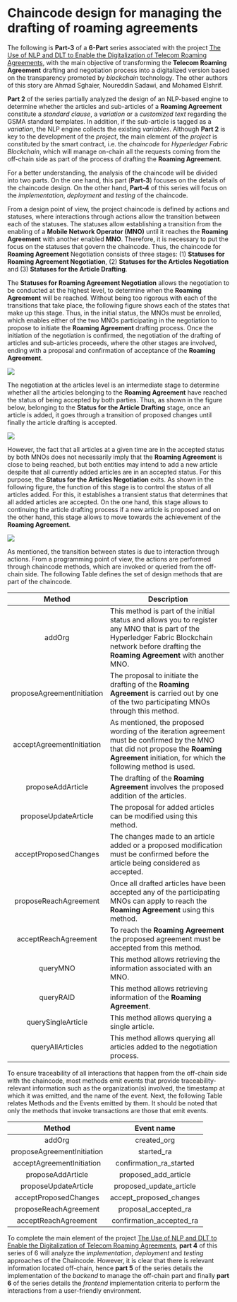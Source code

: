 # Chaincode design for managing the drafting of roaming agreements

The following is **Part-3** of a **6-Part** series associated with the project [The Use of NLP and DLT to Enable the Digitalization of Telecom Roaming Agreements]( https://wiki.hyperledger.org/display/INTERN/Project+Plan%3A+The+Use+of+NLP+and+DLT+to+Enable+the+Digitalization+of+Telecom+Roaming+Agreements), with the main objective of transforming the **Telecom Roaming Agreement** drafting and negotiation process into a digitalized version based on the transparency promoted by *blockchain* technology. The other authors of this story are Ahmad Sghaier, Noureddin Sadawi, and Mohamed Elshrif.

**Part 2** of the series partially analyzed the design of an NLP-based engine to determine whether the articles and sub-articles of a **Roaming Agreement** constitute a *standard clause*, a *variation* or a *customized text* regarding the GSMA standard templates. In addition, if the sub-article is tagged as a *variation*, the NLP engine collects the existing *variables*. Although **Part 2** is key to the development of the *project*, the main element of the *project* is constituted by the smart contract, i.e. the *chaincode* for *Hyperledger Fabric Blockchain*, which will manage on-chain all the requests coming from the off-chain side as part of the process of drafting the **Roaming Agreement**.

For a better understanding, the analysis of the chaincode will be divided into two parts. On the one hand, this part (**Part-3**) focuses on the details of the chaincode design. On the other hand, **Part-4** of this series will focus on the *implementation*, *deployment* and *testing* of the chaincode.

From a design point of view, the project chaincode is defined by actions and statuses, where interactions through actions allow the transition between each of the statuses. The statuses allow establishing a transition from the enabling of a **Mobile Network Operator (MNO)** until it reaches the **Roaming Agreement** with another enabled **MNO**. Therefore, it is necessary to put the focus on the statuses that govern the chaincode. Thus, the chaincode for **Roaming Agreement** Negotiation consists of three stages: (1) **Statuses for Roaming Agreement Negotiation**, (2) **Statuses for the Articles Negotiation** and (3) **Statuses for the Article Drafting**.

The **Statuses for Roaming Agreement Negotiation** allows the negotiation to be conducted at the highest level, to determine when the **Roaming Agreement** will be reached. Without being too rigorous with each of the transitions that take place, the following figure shows each of the states that make up this stage. Thus, in the initial status, the MNOs must be enrolled, which enables either of the two MNOs participating in the negotiation to propose to initiate the **Roaming Agreement** drafting process. Once the initiation of the negotiation is confirmed, the negotiation of the drafting of articles and sub-articles proceeds, where the other stages are involved, ending with a proposal and confirmation of acceptance of the **Roaming Agreement**.

<img src="https://github.com/sfl0r3nz05/nlp-dlt/blob/sentencelvl/documentation/images/Roaming_Agreement_State_v03.drawio.png">

The negotiation at the articles level is an intermediate stage to determine whether all the articles belonging to the **Roaming Agreement** have reached the status of being accepted by both parties. Thus, as shown in the figure below, belonging to the **Status for the Article Drafting** stage, once an article is added, it goes through a transition of proposed changes until finally the article drafting is accepted.

<img src="https://github.com/sfl0r3nz05/nlp-dlt/blob/sentencelvl/documentation/images/Article_Drafting_State_v03.drawio.png">


However, the fact that all articles at a given time are in the accepted status by both MNOs does not necessarily imply that the **Roaming Agreement** is close to being reached, but both entities may intend to add a new article despite that all currently added articles are in an accepted status. For this purpose, the **Status for the Articles Negotiation** exits. As shown in the following figure, the function of this stage is to control the status of all articles added. For this, it establishes a transient status that determines that all added articles are accepted. On the one hand, this stage allows to continuing the article drafting process if a new article is proposed and on the other hand, this stage allows to move towards the achievement of the **Roaming Agreement**.

<img src="https://github.com/sfl0r3nz05/nlp-dlt/blob/sentencelvl/documentation/images/Article_Negotiation_State_v03.drawio.png">

As mentioned, the transition between states is due to interaction through actions. From a programming point of view, the actions are performed through chaincode methods, which are invoked or queried from the off-chain side. The following Table defines the set of design methods that are part of the chaincode.

|Method                     |Description           |
|:-------------------------:|----------------------|
|addOrg                     |This method is part of the initial status and allows you to register any MNO that is part of the Hyperledger Fabric Blockchain network before drafting the **Roaming Agreement** with another MNO.|
|proposeAgreementInitiation |The proposal to initiate the drafting of the **Roaming Agreement** is carried out by one of the two participating MNOs through this method. |
|acceptAgreementInitiation  |As mentioned, the proposed wording of the iteration agreement must be confirmed by the MNO that did not propose the **Roaming Agreement** initiation, for which the following method is used. |
|proposeAddArticle          |The drafting of the **Roaming Agreement** involves the proposed addition of the articles. |
|proposeUpdateArticle       |The proposal for added articles can be modified using this method. |
|acceptProposedChanges      |The changes made to an article added or a proposed modification must be confirmed before the article being considered as accepted. |
|proposeReachAgreement      |Once all drafted articles have been accepted any of the participating MNOs can apply to reach the **Roaming Agreement** using this method. |
|acceptReachAgreement       |To reach the **Roaming Agreement** the proposed agreement must be accepted from this method.|
|queryMNO |This method allows retrieving the information associated with an MNO. |
|queryRAID |This method allows retrieving information of the **Roaming Agreement**. |
|querySingleArticle         |This method allows querying a single article. |
|queryAllArticles           |This method allows querying all articles added to the negotiation process. |

To ensure traceability of all interactions that happen from the off-chain side with the chaincode, most methods emit events that provide traceability-relevant information such as the organization(s) involved, the timestamp at which it was emitted, and the name of the event. Next, the following Table relates Methods and the Events emitted by them. It should be noted that only the methods that invoke transactions are those that emit events.

|Method                     |Event name              |
|:-------------------------:|:----------------------:|
|addOrg                     |created_org             |
|proposeAgreementInitiation |started_ra              |
|acceptAgreementInitiation  |confirmation_ra_started |
|proposeAddArticle          |proposed_add_article    |
|proposeUpdateArticle       |proposed_update_article |
|acceptProposedChanges      |accept_proposed_changes |
|proposeReachAgreement      |proposal_accepted_ra    |
|acceptReachAgreement       |confirmation_accepted_ra|

To complete the main element of the project [The Use of NLP and DLT to Enable the Digitalization of Telecom Roaming Agreements]( https://wiki.hyperledger.org/display/INTERN/Project+Plan%3A+The+Use+of+NLP+and+DLT+to+Enable+the+Digitalization+of+Telecom+Roaming+Agreements), **part 4** of this series of 6 will analyze the *implementation*, *deployment* and *testing* approaches of the Chaincode. However, it is clear that there is relevant information located off-chain, hence **part 5** of the series details the implementation of the *backend* to manage the off-chain part and finally **part 6**  of the series details the *frontend* implementation criteria to perform the interactions from a user-friendly environment.
